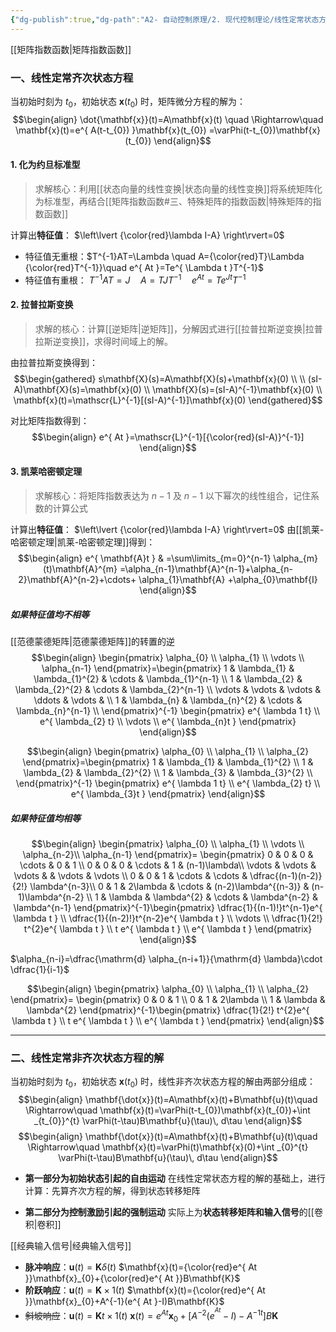 ```yaml
---
{"dg-publish":true,"dg-path":"A2- 自动控制原理/2. 现代控制理论/线性定常状态方程的解.md","permalink":"/A2- 自动控制原理/2. 现代控制理论/线性定常状态方程的解/","dgPassFrontmatter":true,"noteIcon":"","created":"2024-08-17T00:53:50.605+08:00","updated":"2025-04-14T17:55:50.393+08:00"}
---
```



[[矩阵指数函数\|矩阵指数函数]]
### 一、线性定常齐次状态方程
当初始时刻为 $t_{0}$，初始状态 $\mathbf{x}(t_{0})$ 时，矩阵微分方程的解为：
$$\begin{align}
\dot{\mathbf{x}}(t)=A\mathbf{x}(t) \quad \Rightarrow\quad  \mathbf{x}(t)=e^{ A(t-t_{0}) }\mathbf{x}(t_{0}) =\varPhi(t-t_{0})\mathbf{x}(t_{0})
\end{align}$$


#### 1. 化为约旦标准型
> 求解核心：利用[[状态向量的线性变换\|状态向量的线性变换]]将系统矩阵化为标准型，再结合[[矩阵指数函数#三、特殊矩阵的指数函数\|特殊矩阵的指数函数]]

计算出**特征值**： $\left\lvert  {\color{red}\lambda I-A} \right\rvert=0$ 
- 特征值无重根：$T^{-1}AT=\Lambda \quad  A={\color{red}T}\Lambda {\color{red}T^{-1}}\quad  e^{ At }=Te^{ \Lambda t }T^{-1}$
- 特征值有重根： $T^{-1}AT=J \quad  A=TJ T^{-1}\quad  e^{ At }=Te^{J t }T^{-1}$

#### 2. 拉普拉斯变换
>求解的核心：计算[[逆矩阵\|逆矩阵]]，分解因式进行[[拉普拉斯逆变换\|拉普拉斯逆变换]]，求得时间域上的解。

由拉普拉斯变换得到：
$$\begin{gathered}
s\mathbf{X}(s)=A\mathbf{X}(s)+\mathbf{x}(0) \\ \\
(sI-A)\mathbf{X}(s)=\mathbf{x}(0) \\
\mathbf{X}(s)=(sI-A)^{-1}\mathbf{x}(0) \\
\mathbf{x}(t)=\mathscr{L}^{-1}[(sI-A)^{-1}]\mathbf{x}(0)
\end{gathered}$$

对比矩阵指数得到：
$$\begin{align}
e^{ At }=\mathscr{L}^{-1}[{\color{red}(sI-A)}^{-1}]
\end{align}$$

#### 3. 凯莱哈密顿定理
>求解核心：将矩阵指数表达为 $n-1$ 及 $n-1$ 以下幂次的线性组合，记住系数的计算公式

计算出**特征值**： $\left\lvert  {\color{red}\lambda I-A} \right\rvert=0$ 
由[[凯莱-哈密顿定理\|凯莱-哈密顿定理]]得到：
$$\begin{align}
e^{ \mathbf{A}t } & =\sum\limits_{m=0}^{n-1} \alpha_{m}(t)\mathbf{A}^{m} =\alpha_{n-1}\mathbf{A}^{n-1}+\alpha_{n-2}\mathbf{A}^{n-2}+\cdots+ \alpha_{1}\mathbf{A} +\alpha_{0}\mathbf{I}
\end{align}$$

##### 如果特征值均不相等
[[范德蒙德矩阵\|范德蒙德矩阵]]的转置的逆
$$\begin{align}
\begin{pmatrix}
\alpha_{0} \\
\alpha_{1} \\
\vdots \\
\alpha_{n-1}
\end{pmatrix}=\begin{pmatrix}
	1 & \lambda_{1} & \lambda_{1}^{2} & \cdots & \lambda_{1}^{n-1} \\
1 & \lambda_{2} & \lambda_{2}^{2} & \cdots & \lambda_{2}^{n-1} \\ 
\vdots & \vdots & \vdots & \ddots & \vdots &  \\
1 & \lambda_{n} & \lambda_{n}^{2} & \cdots & \lambda_{n}^{n-1} \\
\end{pmatrix}^{-1} \begin{pmatrix}
e^{ \lambda 1 t} \\
e^{ \lambda_{2} t} \\
\vdots \\
e^{ \lambda_{n}t }
\end{pmatrix}
\end{align}$$

$$\begin{align}
\begin{pmatrix}
\alpha_{0} \\
\alpha_{1} \\
\alpha_{2}
\end{pmatrix}=\begin{pmatrix}
	1 & \lambda_{1} & \lambda_{1}^{2}  \\
1 & \lambda_{2} & \lambda_{2}^{2}  \\ 
1 & \lambda_{3} & \lambda_{3}^{2}  \\
\end{pmatrix}^{-1} \begin{pmatrix}
e^{ \lambda 1 t} \\
e^{ \lambda_{2} t} \\
e^{ \lambda_{3}t }
\end{pmatrix}
\end{align}$$

##### 如果特征值均相等
$$\begin{align}
\begin{pmatrix}
\alpha_{0} \\
\alpha_{1} \\
\vdots  \\
\alpha_{n-2}\\
\alpha_{n-1} 
\end{pmatrix}= \begin{pmatrix}
 0 & 0 & 0 & \cdots & 0 & 1  \\
0 & 0 & 0 & \cdots  & 1 & (n-1)\lambda\\
 \vdots  &  \vdots  & \vdots  &   & \vdots  & \vdots  \\
0 & 0 & 1 & \cdots  & \cdots  & \dfrac{(n-1)(n-2)}{2!} \lambda^{n-3}\\
 0 & 1  & 2\lambda  & \cdots  & (n-2)\lambda^{(n-3)} &  (n-1)\lambda^{n-2} \\
1 & \lambda  & \lambda^{2}  &  \cdots  &  \lambda^{n-2} & \lambda^{n-1}
\end{pmatrix}^{-1}\begin{pmatrix}
\dfrac{1}{(n-1)!}t^{n-1}e^{ \lambda t } \\
\dfrac{1}{(n-2)!}t^{n-2}e^{ \lambda t } \\
\vdots  \\
\dfrac{1}{2!} t^{2}e^{ \lambda t } \\
t e^{ \lambda t } \\
e^{ \lambda t }
\end{pmatrix}
\end{align}$$

$\alpha_{n-i}=\dfrac{\mathrm{d} \alpha_{n-i+1}}{\mathrm{d} \lambda}\cdot \dfrac{1}{i-1}$

$$\begin{align}
\begin{pmatrix}
\alpha_{0} \\
\alpha_{1} \\
\alpha_{2} 
\end{pmatrix}= \begin{pmatrix}
0 & 0 & 1 \\
 0 & 1  & 2\lambda \\
1 & \lambda  & \lambda^{2}
\end{pmatrix}^{-1}\begin{pmatrix}
\dfrac{1}{2!} t^{2}e^{ \lambda t } \\
t e^{ \lambda t } \\
e^{ \lambda t }
\end{pmatrix}
\end{align}$$



***
### 二、线性定常非齐次状态方程的解
当初始时刻为 $t_{0}$，初始状态 $\mathbf{x}(t_{0})$ 时，线性非齐次状态方程的解由两部分组成：
$$\begin{align}
\mathbf{\dot{x}}(t)=A\mathbf{x}(t)+B\mathbf{u}(t)\quad  \Rightarrow\quad  \mathbf{x}(t)=\varPhi(t-t_{0})\mathbf{x}(t_{0})+\int _{t_{0}}^{t} \varPhi(t-\tau)B\mathbf{u}(\tau)\, d\tau
\end{align}$$
$$\begin{align}
\mathbf{\dot{x}}(t)=A\mathbf{x}(t)+B\mathbf{u}(t)\quad  \Rightarrow\quad  \mathbf{x}(t)=\varPhi(t)\mathbf{x}(0)+\int _{0}^{t} \varPhi(t-\tau)B\mathbf{u}(\tau)\, d\tau
\end{align}$$

- **第一部分为初始状态引起的自由运动**
	在线性定常状态方程的解的基础上，进行计算：先算齐次方程的解，得到状态转移矩阵

- **第二部分为控制激励引起的强制运动**
	实际上为**状态转移矩阵和输入信号**的[[卷积\|卷积]]


[[经典输入信号\|经典输入信号]]
- **脉冲响应**：$\mathbf{u}(t)=\mathbf{K} \delta(t)$        $\mathbf{x}(t)={\color{red}e^{ At }}\mathbf{x}_{0}+{\color{red}e^{ At }}B\mathbf{K}$
- **阶跃响应**：$\mathbf{u}(t)=\mathbf{K}\times 1(t)$    $\mathbf{x}(t)={\color{red}e^{ At }}\mathbf{x}_{0}+A^{-1}(e^{ At }-I)B\mathbf{K}$
- ~~斜坡响应~~：$\mathbf{u}(t)=\mathbf{K}t\times 1(t)$   $\mathbf{x}(t)=e^{ At }\mathbf{x}_{0}+\left[A^{-2}(e^{ ^{At}}-I )-A^{-1t}\right]B\mathbf{K}$
